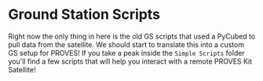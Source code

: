 # Ground Station Scripts

Right now the only thing in here is the old GS scripts that used a PyCubed to pull data from the satellite. We should start to translate this into a custom GS setup for PROVES! If you take a peak inside the `Simple Scripts` folder you'll find a few scripts that will help you interact with a remote PROVES Kit Satellite! 
